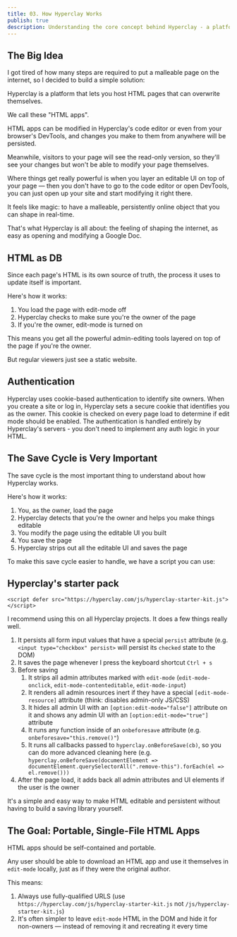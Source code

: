 ```yaml
---
title: 03. How Hyperclay Works
publish: true
description: Understanding the core concept behind Hyperclay - a platform for hosting self-modifying HTML pages that act as both frontend and database
---
```


## The Big Idea

I got tired of how many steps are required to put a malleable page on the internet, so I decided to build a simple solution:

Hyperclay is a platform that lets you host HTML pages that can overwrite themselves.

We call these "HTML apps".

HTML apps can be modified in Hyperclay's code editor or even from your browser's DevTools, and changes you make to them from anywhere will be persisted.

Meanwhile, visitors to your page will see the read-only version, so they'll see your changes but won't be able to modify your page themselves.

Where things get really powerful is when you layer an editable UI on top of your page — then you don't have to go to the code editor or open DevTools, you can just open up your site and start modifying it right there.

It feels like magic: to have a malleable, persistently online object that you can shape in real-time.

That's what Hyperclay is all about: the feeling of shaping the internet, as easy as opening and modifying a Google Doc.

## HTML as DB

Since each page's HTML is its own source of truth, the process it uses to update itself is important.

Here's how it works:
1. You load the page with edit-mode off
2. Hyperclay checks to make sure you're the owner of the page
3. If you're the owner, edit-mode is turned on

This means you get all the powerful admin-editing tools layered on top of the page if you're the owner.

But regular viewers just see a static website.

## Authentication

Hyperclay uses cookie-based authentication to identify site owners. When you create a site or log in, Hyperclay sets a secure cookie that identifies you as the owner. This cookie is checked on every page load to determine if edit mode should be enabled. The authentication is handled entirely by Hyperclay's servers - you don't need to implement any auth logic in your HTML.

## The Save Cycle is Very Important

The save cycle is the most important thing to understand about how Hyperclay works.

Here's how it works:
1. You, as the owner, load the page
2. Hyperclay detects that you're the owner and helps you make things editable
3. You modify the page using the editable UI you built
4. You save the page
5. Hyperclay strips out all the editable UI and saves the page

To make this save cycle easier to handle, we have a script you can use:

## Hyperclay's starter pack

`<script defer src="https://hyperclay.com/js/hyperclay-starter-kit.js"></script>`

I recommend using this on all Hyperclay projects. It does a few things really well.

1. It persists all form input values that have a special `persist` attribute (e.g. `<input type="checkbox" persist>` will persist its `checked` state to the DOM)
2. It saves the page whenever I press the keyboard shortcut `Ctrl + s`
3. Before saving
	1. It strips all admin attributes marked with `edit-mode` (`edit-mode-onclick`, `edit-mode-contenteditable`, `edit-mode-input`)
	2. It renders all admin resources inert if they have a special `[edit-mode-resource]` attribute (think: disables admin-only JS/CSS)
	3. It hides all admin UI with an `[option:edit-mode="false"]` attribute on it and shows any admin UI with an `[option:edit-mode="true"]` attribute
	4. It runs any function inside of an `onbeforesave` attribute (e.g. `onbeforesave="this.remove()"`)
	5. It runs all callbacks passed to `hyperclay.onBeforeSave(cb)`, so you can do more advanced cleaning here (e.g. `hyperclay.onBeforeSave(documentElement => documentElement.querySelectorAll(".remove-this").forEach(el => el.remove()))`
4. After the page load, it adds back all admin attributes and UI elements if the user is the owner

It's a simple and easy way to make HTML editable and persistent without having to build a saving library yourself.

## The Goal: Portable, Single-File HTML Apps

HTML apps should be self-contained and portable. 

Any user should be able to download an HTML app and use it themselves in `edit-mode` locally, just as if they were the original author.

This means:
1. Always use fully-qualified URLS (use `https://hyperclay.com/js/hyperclay-starter-kit.js` not `/js/hyperclay-starter-kit.js`)
2. It's often simpler to leave `edit-mode` HTML in the DOM and hide it for non-owners — instead of removing it and recreating it every time

